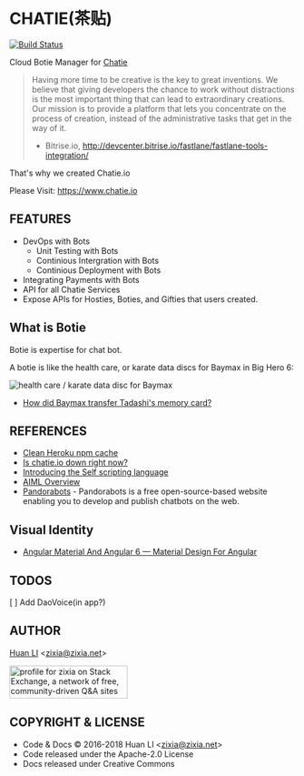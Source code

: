 # CHATIE(茶贴)

[![Build Status](https://travis-ci.com/Chatie/www.svg?branch=master)](https://travis-ci.org/Chatie/www)

Cloud Botie Manager for [Chatie](https://github.com/chatie/wechaty)

> Having more time to be creative is the key to great inventions. We believe that giving developers the chance to work without distractions is the most important thing that can lead to extraordinary creations. Our mission is to provide a platform that lets you concentrate on the process of creation, instead of the administrative tasks that get in the way of it.
> - Bitrise.io, http://devcenter.bitrise.io/fastlane/fastlane-tools-integration/

That's why we created Chatie.io 

Please Visit: https://www.chatie.io

## FEATURES

- DevOps with Bots
  - Unit Testing with Bots
  - Continious Intergration with Bots
  - Continious Deployment with Bots
- Integrating Payments with Bots
- API for all Chatie Services
- Expose APIs for Hosties, Boties, and Gifties that users created.

## What is Botie

Botie is expertise for chat bot.

A botie is like the health care, or karate data discs for Baymax in Big Hero 6:

![health care / karate data disc for Baymax](http://i.stack.imgur.com/ze3PM.png "disc")

- [How did Baymax transfer Tadashi's memory card?](http://scifi.stackexchange.com/a/83897)

## REFERENCES

- [Clean Heroku npm cache](https://coderwall.com/p/jjcpra/clean-heroku-npm-cache)
- [Is chatie.io down right now?](http://www.iswebsitedownnow.com/d/chatie.io)
- [Introducing the Self scripting language](https://www.botlibre.com/forum-post?id=699077)
- [AIML Overview](https://www.pandorabots.com/pandora/pics/wallaceaimltutorial.html)
- [Pandorabots](pandorabots.com/static/html/) - Pandorabots is a free open-source-based website enabling you to develop and publish chatbots on the web.

## Visual Identity

- [Angular Material And Angular 6 — Material Design For Angular](https://medium.com/codingthesmartway-com-blog/angular-material-and-angular-6-material-design-for-angular-6b1a3ee476f0)

## TODOS

[ ] Add DaoVoice(in app?)

## AUTHOR

[Huan LI](http://linkedin.com/in/zixia) \<zixia@zixia.net\>

<a href="https://stackexchange.com/users/265499">
  <img src="https://stackexchange.com/users/flair/265499.png" width="208" height="58" alt="profile for zixia on Stack Exchange, a network of free, community-driven Q&amp;A sites" title="profile for zixia on Stack Exchange, a network of free, community-driven Q&amp;A sites">
</a>

## COPYRIGHT & LICENSE

- Code & Docs © 2016-2018 Huan LI \<zixia@zixia.net\>
- Code released under the Apache-2.0 License
- Docs released under Creative Commons
